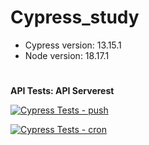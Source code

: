 # Cypress_study

* Cypress version: 13.15.1
* Node version: 18.17.1


#
__API Tests: API Serverest__

[![Cypress Tests - push](https://github.com/KarllaSouza/Cypress_study/actions/workflows/ci_push_cypress.yml/badge.svg)](https://github.com/KarllaSouza/Cypress_study/actions/workflows/ci_push_cypress.yml)

[![Cypress Tests - cron](https://github.com/KarllaSouza/Cypress_study/actions/workflows/ci_cron_cypress.yml/badge.svg)](https://github.com/KarllaSouza/Cypress_study/actions/workflows/ci_cron_cypress.yml)
